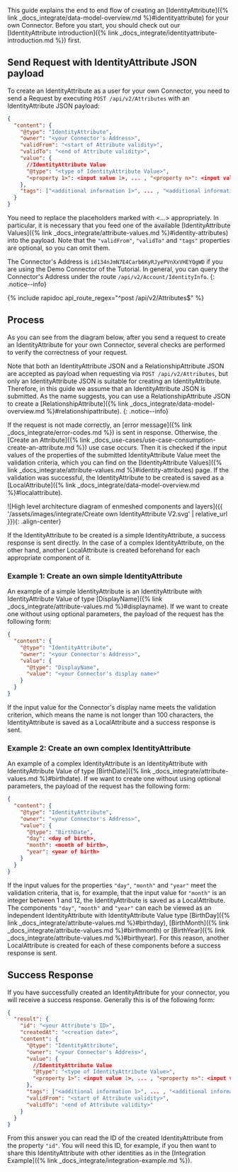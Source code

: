 This guide explains the end to end flow of creating an [IdentityAttribute]({% link _docs_integrate/data-model-overview.md %}#identityattribute) for your own Connector. Before you start, you should check out our [IdentityAttribute introduction]({% link _docs_integrate/identityattribute-introduction.md %}) first.

## Send Request with IdentityAttribute JSON payload

To create an IdentityAttribute as a user for your own Connector, you need to send a Request by executing `POST /api/v2/Attributes` with an IdentityAttribute JSON payload:

```json
{
  "content": {
    "@type": "IdentityAttribute",
    "owner": "<your Connector's Address>",
    "validFrom": "<start of Attribute validity>",
    "validTo": "<end of Attribute validity>",
    "value": {
      //IdentityAttribute Value
      "@type": "<type of IdentityAttribute Value>",
      "<property 1>": <input value 1>, ... , "<property n>": <input value n>
    },
    "tags": ["<additional information 1>", ... , "<additional information m>"]
  }
}
```

You need to replace the placeholders marked with <...> appropriately. In particular, it is necessary that you feed one of the available [IdentityAttribute Values]({% link _docs_integrate/attribute-values.md %}#identity-attributes) into the payload. Note that the `"validFrom"`, `"validTo"` and `"tags"` properties are optional, so you can omit them.

The Connector's Address is `id134nJmN7E4Carb6KyRJyePVnXxVHEYQgWD` if you are using the Demo Connector of the Tutorial. In general, you can query the Connector's Address under the route `/api/v2/Account/IdentityInfo`.
{: .notice--info}

{% include rapidoc api_route_regex="^post /api/v2/Attributes$" %}

## Process

As you can see from the diagram below, after you send a request to create an IdentityAttribute for your own Connector, several checks are performed to verify the correctness of your request.

Note that both an IdentityAttribute JSON and a RelationshipAttribute JSON are accepted as payload when requesting via `POST /api/v2/Attributes`, but only an IdentityAttribute JSON is suitable for creating an IdentityAttribute. Therefore, in this guide we assume that an IdentityAttribute JSON is submitted. As the name suggests, you can use a RelationshipAttribute JSON to create a [RelationshipAttribute]({% link _docs_integrate/data-model-overview.md %}#relationshipattribute).
{: .notice--info}

If the request is not made correctly, an [error message]({% link _docs_integrate/error-codes.md %}) is sent in response. Otherwise, the [Create an Attribute]({% link _docs_use-cases/use-case-consumption-create-an-attribute.md %}) use case occurs. Then it is checked if the input values of the properties of the submitted IdentityAttribute Value meet the validation criteria, which you can find on the [IdentityAttribute Values]({% link _docs_integrate/attribute-values.md %}#identity-attributes) page. If the validation was successful, the IdentityAttribute to be created is saved as a [LocalAttribute]({% link _docs_integrate/data-model-overview.md %}#localattribute).

![High level architecture diagram of enmeshed components and layers]({{ '/assets/images/integrate/Create own IdentityAttribute V2.svg' | relative_url }}){: .align-center}

If the IdentityAttribute to be created is a simple IdentityAttribute, a success response is sent directly. In the case of a complex IdentityAttribute, on the other hand, another LocalAttribute is created beforehand for each appropriate component of it.

### Example 1: Create an own simple IdentityAttribute

An example of a simple IdentityAttribute is an IdentityAttribute with IdentityAttribute Value of type [DisplayName]({% link _docs_integrate/attribute-values.md %}#displayname). If we want to create one without using optional parameters, the payload of the request has the following form:

```json
{
  "content": {
    "@type": "IdentityAttribute",
    "owner": "<your Connector's Address>",
    "value": {
      "@type": "DisplayName",
      "value": "<your Connector's display name>"
    }
  }
}
```

If the input value for the Connector's display name meets the validation criterion, which means the name is not longer than 100 characters, the IdentityAttribute is saved as a LocalAttribute and a success response is sent.

### Example 2: Create an own complex IdentityAttribute

An example of a complex IdentityAttribute is an IdentityAttribute with IdentityAttribute Value of type [BirthDate]({% link _docs_integrate/attribute-values.md %}#birthdate). If we want to create one without using optional parameters, the payload of the request has the following form:

```json
{
  "content": {
    "@type": "IdentityAttribute",
    "owner": "<your Connector's Address>",
    "value": {
      "@type": "BirthDate",
      "day": <day of birth>,
      "month": <month of birth>,
      "year": <year of birth>
    }
  }
}
```

If the input values ​​for the properties `"day"`, `"month"` and `"year"` meet the validation criteria, that is, for example, that the input value for `"month"` is an integer between 1 and 12, the IdentityAttribute is saved as a LocalAttribute. The components `"day"`, `"month"` and `"year"` can each be viewed as an independent IdentityAttribute with IdentityAttribute Value type [BirthDay]({% link _docs_integrate/attribute-values.md %}#birthday), [BirthMonth]({% link _docs_integrate/attribute-values.md %}#birthmonth) or [BirthYear]({% link _docs_integrate/attribute-values.md %}#birthyear). For this reason, another LocalAttribute is created for each of these components before a success response is sent.

## Success Response

If you have successfully created an IdentityAttribute for your connector, you will receive a success response. Generally this is of the following form:

```json
{
  "result": {
    "id": "<your Attribute's ID>",
    "createdAt": "<creation date>",
    "content": {
      "@type": "IdentityAttribute",
      "owner": "<your Connector's Address>",
      "value": {
        //IdentityAttribute Value
        "@type": "<type of IdentityAttribute Value>",
        "<property 1>": <input value 1>, ... , "<property n>": <input value n>
      },
      "tags": ["<additional information 1>", ... , "<additional information m>"],
      "validFrom": "<start of Attribute validity>",
      "validTo": "<end of Attribute validity>"
    }
  }
}
```

From this answer you can read the ID of the created IdentityAttribute from the property `"id"`. You will need this ID, for example, if you then want to share this IdentityAttribute with other identities as in the [Integration Example]({% link _docs_integrate/integration-example.md %}).
